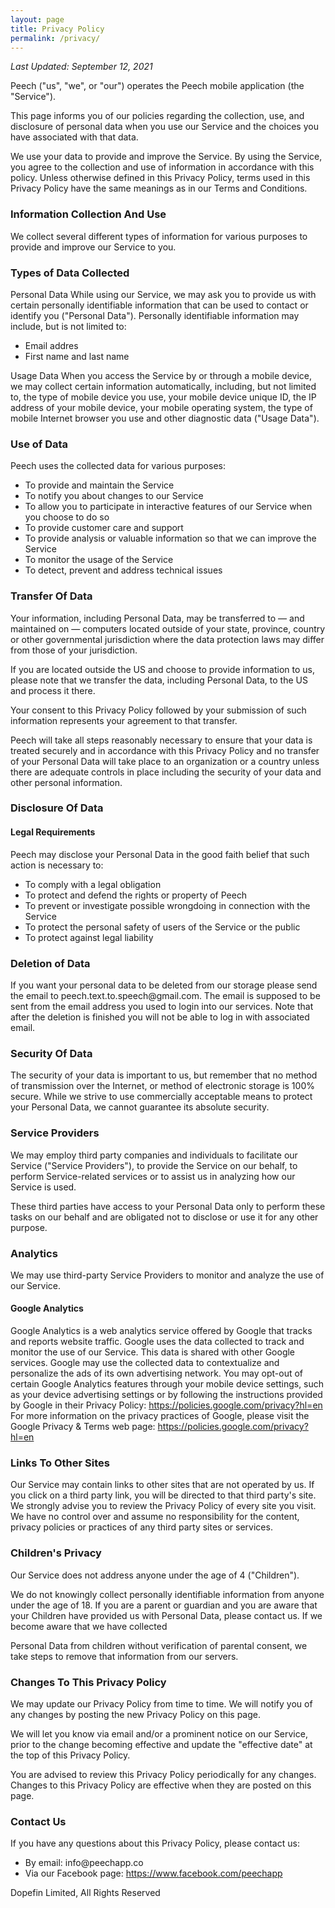```yaml
---
layout: page
title: Privacy Policy
permalink: /privacy/
---
```

<div>
<em>Last Updated: September 12, 2021</em> 
<p>Peech ("us", "we", or "our") operates the Peech mobile application (the "Service").</p>
<p>This page informs you of our policies regarding the collection, use, and disclosure of personal data when you use our Service and the choices you have associated with that data. </p>
<p>We use your data to provide and improve the Service. By using the Service, you agree to the collection and use of information in accordance with this policy. Unless otherwise defined in this Privacy Policy, terms used in this Privacy Policy have the same meanings as in our Terms and Conditions. </p>
<h3>Information Collection And Use</h3>
<p>We collect several different types of information for various purposes to provide and improve our Service to you. </p>
<h3>Types of Data Collected</h3>
<p>Personal Data While using our Service, we may ask you to provide us with certain personally identifiable information that can be used to contact or identify you ("Personal Data"). Personally identifiable information may include, but is not limited to:
<ul>
<li>Email addres</li>
<li>First name and last name</li>
</ul>
</p>
<p>Usage Data When you access the Service by or through a mobile device, we may collect certain information automatically, including, but not limited to, the type of mobile device you use, your mobile device unique ID, the IP address of your mobile device, your mobile operating system, the type of mobile Internet browser you use and other diagnostic data ("Usage Data").</p>
<h3>Use of Data</h3> 
<p>Peech uses the collected data for various purposes:
<ul>
<li>To provide and maintain the Service </li>
<li>To notify you about changes to our Service</li>
<li>To allow you to participate in interactive features of our Service when you choose to do so </li>
<li>To provide customer care and support</li>
<li>To provide analysis or valuable information so that we can improve the Service</li>
<li>To monitor the usage of the Service</li>
<li>To detect, prevent and address technical issues</li>
</ul>
</p>
<h3>Transfer Of Data</h3>
<p>Your information, including Personal Data, may be transferred to — and maintained on — computers located outside of your state, province, country or other governmental jurisdiction where the data protection laws may differ from those of your jurisdiction. </p>
<p>If you are located outside the US and choose to provide information to us, please note that we transfer the data, including Personal Data, to the US and process it there.</p>
<p> Your consent to this Privacy Policy followed by your submission of such information represents your agreement to that transfer. </p>
<p>Peech will take all steps reasonably necessary to ensure that your data is treated securely and in accordance with this Privacy Policy and no transfer of your Personal Data will take place to an organization or a country unless there are adequate controls in place including the security of your data and other personal information. </p>
<h3>Disclosure Of Data</h3>
<h4>Legal Requirements</h4>
<p>Peech may disclose your Personal Data in the good faith belief that such action is necessary to:</p>
<ul>
<li>To comply with a legal obligation</li>
<li>To protect and defend the rights or property of Peech </li>
<li>To prevent or investigate possible wrongdoing in connection with the Service</li>
<li>To protect the personal safety of users of the Service or the public</li>
<li>To protect against legal liability</li>
</ul>
<h3>Deletion of Data </h3> 
<p>If you want your personal data to be deleted from our storage please send the email to peech.text.to.speech@gmail.com. The email is supposed to be sent from the email address you used to login into our services. Note that after the deletion is finished you will not be able to log in with associated email.</p>
<h3> Security Of Data</h3> 
<p>The security of your data is important to us, but remember that no method of transmission over the Internet, or method of electronic storage is 100% secure. While we strive to use commercially acceptable means to protect your Personal Data, we cannot guarantee its absolute security.</p> 
<h3>Service Providers</h3> 
<p>We may employ third party companies and individuals to facilitate our Service ("Service Providers"), to provide the Service on our behalf, to perform Service-related services or to assist us in analyzing how our Service is used.</p>
<p>These third parties have access to your Personal Data only to perform these tasks on our behalf and are obligated not to disclose or use it for any other purpose.</p>
<h3>Analytics</h3>
<p>We may use third-party Service Providers to monitor and analyze the use of our Service.</p>
<h4>Google Analytics</h4>
<p>Google Analytics is a web analytics service offered by Google that tracks and reports website traffic. Google uses the data collected to track and monitor the use of our Service. This data is shared with other Google services. Google may use the collected data to contextualize and personalize the ads of its own advertising network. You may opt-out of certain Google Analytics features through your mobile device settings, such as your device advertising settings or by following the instructions provided by Google in their Privacy Policy: <a href="https://policies.google.com/privacy?hl=en">https://policies.google.com/privacy?hl=en</a> For more information on the privacy practices of Google, please visit the Google Privacy &amp; Terms web page: <a href="https://policies.google.com/privacy?hl=en">https://policies.google.com/privacy?hl=en</a></p>
<h3>Links To Other Sites </h3>
<p>Our Service may contain links to other sites that are not operated by us. If you click on a third party link, you will be directed to that third party's site. We strongly advise you to review the Privacy Policy of every site you visit. We have no control over and assume no responsibility for the content, privacy policies or practices of any third party sites or services.</p> 
<h3> Children's Privacy </h3>
<p>Our Service does not address anyone under the age of 4 ("Children").</p>
<p> We do not knowingly collect personally identifiable information from anyone under the age of 18. If you are a parent or guardian and you are aware that your Children have provided us with Personal Data, please contact us. If we become aware that we have collected</p>
<p> Personal Data from children without verification of parental consent, we take steps to remove that information from our servers. </p>
<h3> Changes To This Privacy Policy </h3>
<p> We may update our Privacy Policy from time to time. We will notify you of any changes by posting the new Privacy Policy on this page. </p>
<p> We will let you know via email and/or a prominent notice on our Service, prior to the change becoming effective and update the "effective date" at the top of this Privacy Policy. </p>
<p> You are advised to review this Privacy Policy periodically for any changes. Changes to this Privacy Policy are effective when they are posted on this page.</p>
<h3> Contact Us </h3>
<p>If you have any questions about this Privacy Policy, please contact us: </p> 
<ul>
    <li>By email: info@peechapp.co</li>
    <li>Via our Facebook page: <a href="https://www.facebook.com/peechapp">https://www.facebook.com/peechapp</a> </li>
</ul>
<p>Dopefin Limited, All Rights Reserved</p>
</div>